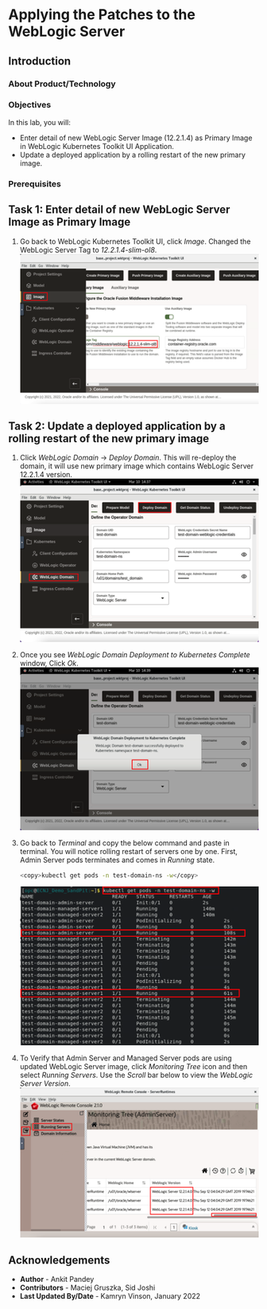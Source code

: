 # Applying the Patches to the WebLogic Server 

## Introduction



### About Product/Technology



### Objectives

In this lab, you will:

* Enter detail of new WebLogic Server Image (12.2.1.4) as Primary Image in WebLogic Kubernetes Toolkit UI Application.
* Update a deployed application by a rolling restart of the new  primary image.

### Prerequisites



## Task 1: Enter detail of new WebLogic Server Image as Primary Image

1. Go back to WebLogic Kubernetes Toolkit UI, click *Image*. Changed the WebLogic Server Tag to *12.2.1.4-slim-ol8*.
    ![Update Primary Image Tag](images/UpdateprimaryImageTag.png)

## Task 2: Update a deployed application by a rolling restart of the new  primary image

1. Click *WebLogic Domain* -> *Deploy Domain*. This will re-deploy the domain, it will use new primary image which contains WebLogic Server 12.2.1.4 version.
    ![Redeploy Domain](images/RedeployDomain.png)

2. Once you see *WebLogic Domain Deployment to Kubernetes Complete* window, Click *Ok*.
    ![Deployment Complete](images/DeploymentComplete.png)

3. Go back to *Terminal* and copy the below command and paste in terminal. You will notice rolling restart of servers one by one. First, Admin Server pods terminates and comes in *Running* state.
    ```bash
    <copy>kubectl get pods -n test-domain-ns -w</copy>
    ```
    ![View Pods](images/ViewPods.png)

4. To Verify that Admin Server and Managed Server pods are using updated WebLogic Server image, click *Monitoring Tree* icon and then select *Running Servers*. Use the *Scroll* bar below to view the *WebLogic Server Version*.
    ![WebLogic Version](images/WebLogicVersion.png)
## Acknowledgements

* **Author** -  Ankit Pandey
* **Contributors** - Maciej Gruszka, Sid Joshi
* **Last Updated By/Date** - Kamryn Vinson, January 2022